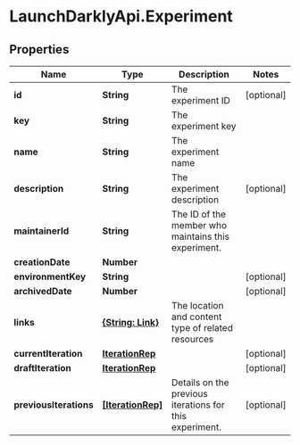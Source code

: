 # LaunchDarklyApi.Experiment

## Properties

Name | Type | Description | Notes
------------ | ------------- | ------------- | -------------
**id** | **String** | The experiment ID | [optional] 
**key** | **String** | The experiment key | 
**name** | **String** | The experiment name | 
**description** | **String** | The experiment description | [optional] 
**maintainerId** | **String** | The ID of the member who maintains this experiment. | 
**creationDate** | **Number** |  | 
**environmentKey** | **String** |  | [optional] 
**archivedDate** | **Number** |  | [optional] 
**links** | [**{String: Link}**](Link.md) | The location and content type of related resources | 
**currentIteration** | [**IterationRep**](IterationRep.md) |  | [optional] 
**draftIteration** | [**IterationRep**](IterationRep.md) |  | [optional] 
**previousIterations** | [**[IterationRep]**](IterationRep.md) | Details on the previous iterations for this experiment. | [optional] 


